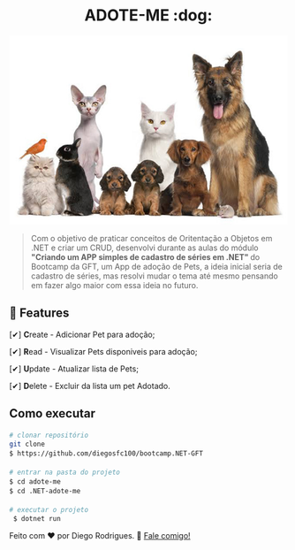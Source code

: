 <h1 align="center"> 
ADOTE-ME :dog:
</h1>

<div align="center">
    <img src="https://github.com/diegosfc100/bootcamp.NET-GFT/blob/main/adote-me/.NET-adote-me/img/adocao.jpg?raw=true"/>
</div>



> Com o objetivo de praticar conceitos de Oritentação a Objetos em .NET e criar um CRUD, desenvolvi durante as aulas do módulo <strong>"Criando um APP simples de cadastro de séries em .NET" </strong> do Bootcamp da GFT, um App de adoção de Pets, a ideia inicial seria de cadastro de séries, mas resolvi mudar o tema até mesmo pensando em fazer algo maior com essa ideia no futuro. 



## 🔨 Features

[✔] <strong>C</strong>reate - Adicionar Pet para adoção;

[✔] <strong>R</strong>ead - Visualizar Pets disponiveis para adoção;

[✔] <strong>U</strong>pdate - Atualizar lista de Pets;

[✔] <strong>D</strong>elete - Excluir da lista um pet Adotado.

## Como executar

```bash
# clonar repositório
git clone 
$ https://github.com/diegosfc100/bootcamp.NET-GFT

# entrar na pasta do projeto
$ cd adote-me
$ cd .NET-adote-me

# executar o projeto
 $ dotnet run
```





Feito com ♥ por Diego Rodrigues. :wave: [Fale comigo!](https://www.linkedin.com/in/dgorodrigues7/)